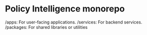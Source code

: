 # Policy Intelligence monorepo

/apps: For user-facing applications.
/services: For backend services.
/packages: For shared libraries or utilities
